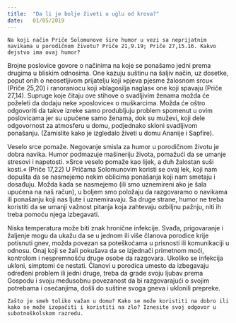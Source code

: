 ```yaml
---
title:  "Da li je bolje živeti u uglu od krova?"
date:   01/05/2019
---
```


`Na koji način Priče Solomunove šire humor u vezi sa neprijatnim navikama u porodičnom životu? Priče 21,9.19; Priče 27,15.16. Kakvo dejstvo ima ovaj humor?`

Brojne poslovice govore o načinima na koje se ponašamo jedni prema drugima u bliskim odnosima. One kazuju suštinu na šaljiv način, uz dosetke, poput onih o neosetljivom prijatelju koji »pjeva pjesme žalosnom srcu« (Priče 25,20) i ranoraniocu koji »blagosilja naglas« one koji spavaju (Priče 27,14). Supruge koje čitaju ove stihove o svadljivim ženama možda će poželeti da dodaju neke »poslovice« o muškarcima. Možda će oštro odgovoriti da takve izreke samo produbljuju problem spomenut u ovim poslovicama jer su upućene samo ženama, dok su muževi, koji dele odgovornost za atmosferu u domu, podjednako skloni svadljivom ponašanju. (Zamislite kako je izgledalo živeti u domu Ananije i Sapfire).

Veselo srce pomaže. Negovanje smisla za humor u porodičnom životu je dobra navika. Humor podmazuje mašineriju života, pomažući da se umanje stresovi i napetosti. »Srce veselo pomaže kao lijek, a duh žalostan suši kosti.« (Priče 17,22) U Pričama Solomunovim koristi se ovaj lek, koji nam dopušta da se nasmejemo nekim oblicima ponašanja koji nam smetaju i dosađuju. Možda kada se nasmejemo (ili smo uznemireni ako je šala upućena na naš račun), u boljem smo položaju da razgovaramo o navikama ili ponašanju koji nas ljute i uznemiravaju. Sa druge strane, humor ne treba koristiti da se umanji važnost pitanja koja zahtevaju ozbiljnu pažnju, niti ih treba pomoću njega izbegavati.

Niska temperatura može biti znak hronične infekcije. Svađa, prigovaranje i žaljenje mogu da ukažu da se u jednom ili više članova porodice krije potisnuti gnev, možda povezan sa poteškoćama u prisnosti ili komunikaciji u odnosu. Onaj koji se žali pokušava da se izjednači primetnom moći, kontrolom i nespremnošću druge osobe da razgovara. Ukoliko se infekcija ukloni, simptomi će nestati. Članovi u porodica umesto da izbegavaju određeni problem ili jedni druge, treba da grade svoju ljubav prema Gospodu i svoju međusobnu povezanost da bi razgovarajući o svojim potrebama i osećanjima, došli do suštine svoga gneva i uklonili prepreke.

`Zašto je smeh toliko važan u domu? Kako se može koristiti na dobro ili kako se može izopačiti i koristiti na zlo? Iznesite svoj odgovor u subotnoškolskom razredu.`
